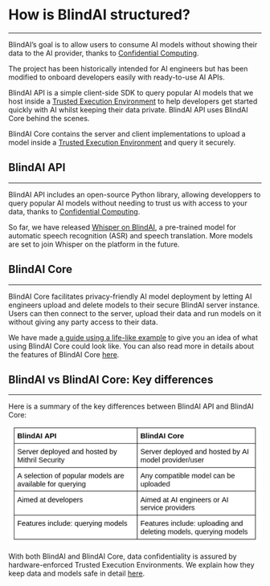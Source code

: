 # How is BlindAI structured?
________________

BlindAI’s goal is to allow users to consume AI models without showing their data to the AI provider, thanks to [Confidential Computing](confidential_computing.md).

The project has been historically intended for AI engineers but has been modified to onboard developers easily with ready-to-use AI APIs.

BlindAI API is a simple client-side SDK to query popular AI models that we host inside a [Trusted Execution Environment](confidential_computing.md) to help developers get started quickly with AI whilst keeping their data private. BlindAI API uses BlindAI Core behind the scenes.

BlindAI Core contains the server and client implementations to upload a model inside a [Trusted Execution Environment](confidential_computing.md) and query it securely.

## BlindAI API
__________________________

BlindAI API includes an open-source Python library, allowing developpers to query popular AI models without needing to trust us with access to your data, thanks to [Confidential Computing](confidential_computing.md). 

So far, we have released [Whisper on BlindAI](quick_tour.ipynb), a pre-trained model for automatic speech recognition (ASR) and speech translation. More models are set to join Whisper on the platform in the future.

## BlindAI Core
________________________________

BlindAI Core facilitates privacy-friendly AI model deployment by letting AI engineers upload and delete models to their secure BlindAI server instance. Users can then connect to the server, upload their data and run models on it without giving any party access to their data.

We have made [a guide using a life-like example](../how-to-guides/covid_net_confidential.ipynb) to give you an idea of what using BlindAI Core could look like. You can also read more in details about the features of BlindAI Core [here](../concepts/BlindAI_Core.md). 


## BlindAI vs BlindAI Core: Key differences
__________________________________________________________

Here is a summary of the key differences between BlindAI API and BlindAI Core:

![BlindAI API vs Core](../../assets/blindai_core_table.png)

With both BlindAI and BlindAI Core, data confidentiality is assured by hardware-enforced Trusted Execution Environments. We explain how they keep data and models safe in detail [here](confidential_computing.md).
